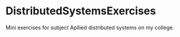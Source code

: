 # DistributedSystemsExercises

Mini exercises for subject Apllied distributed systems on my college.
